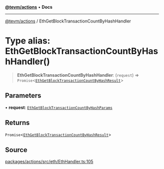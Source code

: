 [**@tevm/actions**](../README.md) • **Docs**

***

[@tevm/actions](../globals.md) / EthGetBlockTransactionCountByHashHandler

# Type alias: EthGetBlockTransactionCountByHashHandler()

> **EthGetBlockTransactionCountByHashHandler**: (`request`) => `Promise`\<[`EthGetBlockTransactionCountByHashResult`](EthGetBlockTransactionCountByHashResult.md)\>

## Parameters

• **request**: [`EthGetBlockTransactionCountByHashParams`](EthGetBlockTransactionCountByHashParams.md)

## Returns

`Promise`\<[`EthGetBlockTransactionCountByHashResult`](EthGetBlockTransactionCountByHashResult.md)\>

## Source

[packages/actions/src/eth/EthHandler.ts:105](https://github.com/evmts/tevm-monorepo/blob/main/packages/actions/src/eth/EthHandler.ts#L105)
